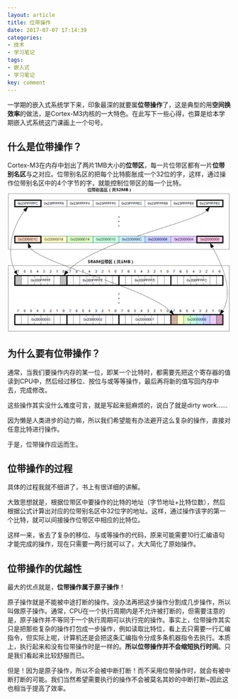 ```yaml
---
layout: article
title: 位带操作
date: 2017-07-07 17:14:39
categories: 
- 技术
- 学习笔记
tags: 
- 嵌入式
- 学习笔记
key: comment
---
```

一学期的嵌入式系统学下来，印象最深的就要属**位带操作**了，这是典型的用**空间换效率**的做法，是Cortex-M3内核的一大特色。在此写下一些心得，也算是给本学期嵌入式系统这门课画上一个句号。
<!--more-->

## 什么是位带操作？ ##
Cortex-M3在内存中划出了两片1MB大小的**位带区**，每一片位带区都有一片**位带别名区**与之对应。位带别名区的把每个比特膨胀成一个32位的字，这样，通过操作位带别名区中的4个字节的字，就能控制位带区的每一个比特。
![Alt 位带操作](https://raw.githubusercontent.com/C-Harlin/MarkDownPhotos/master/Bit%20band%20operation.png)

## 为什么要有位带操作？ ##
通常，当我们要操作内存的某一位，即某一个比特时，都需要先把这个寄存器的值读到CPU中，然后经过移位、按位与或等等操作，最后再将新的值写回内存中去，完成修改。

这些操作其实没什么难度可言，就是写起来挺麻烦的，说白了就是dirty work……

因为懒是人类进步的动力嘛，所以我们希望能有办法避开这么复杂的操作，直接对任意比特进行操作。

于是，位带操作应运而生。

## 位带操作的过程 ##
具体的过程我就不细讲了，书上有很详细的讲解。

大致思想就是，根据位带区中要操作的比特的地址（字节地址+比特位数），然后根据公式计算出对应的位带别名区中32位字的地址。这样，通过操作该字的第一个比特，就可以间接操作位带区中相应的比特位。


这样一来，省去了复杂的移位、与或等操作的代码，原来可能需要10行汇编语句才能完成的操作，现在只需要一两行就可以了，大大简化了原始操作。

## 位带操作的优越性 ##
最大的优点就是，**位带操作属于原子操作**！

原子操作就是不能被中途打断的操作。没办法再把这步操作分割成几步操作，所以叫做原子操作。通常，CPU在一个执行周期内是不允许被打断的，但需要注意的是，原子操作并不等同于一个执行周期可以执行完的操作。事实上，位带操作其实只是把那些复杂的操作打包成一步操作，例如读取比特位，看上去只需要一行汇编指令，但实际上呢，计算机还是会把这条汇编指令分成多条机器指令去执行。本质上，执行起来和没有位带操作时是一样的。**所以位带操作并不会缩短执行时间**。只是我们看起来比较舒服而已。

但是！因为是原子操作，所以不会被中断打断！而不采用位带操作时，就会有被中断打断的可能。我们当然希望需要执行的操作不会被莫名其妙的中断打断~因此这也相当于提高了效率。



